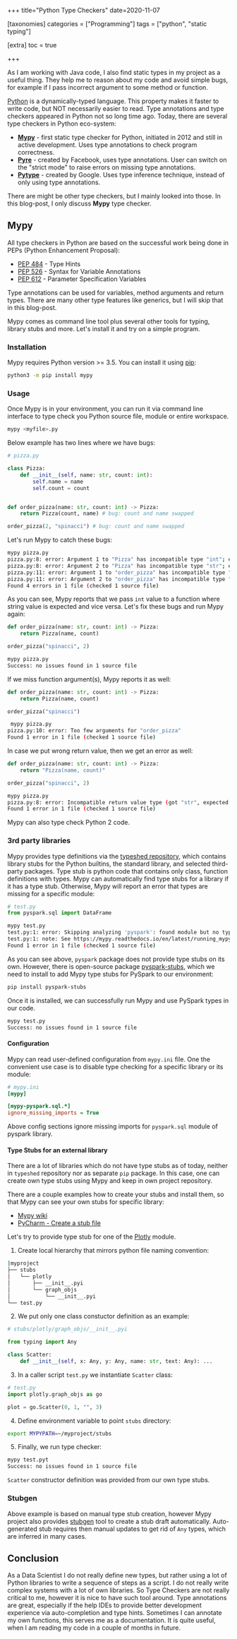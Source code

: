 +++
title="Python Type Checkers"
date=2020-11-07

[taxonomies]
categories = ["Programming"]
tags = ["python", "static typing"]

[extra]
toc = true

+++

As I am working with Java code, I also find static types in my project as a useful thing. They help me to reason about my code
and avoid simple bugs, for example if I pass incorrect argument to some method or function. 

[Python](https://en.wikipedia.org/wiki/Python_%28programming_language%29) is a dynamically-typed language. 
This property makes it faster to write code, but NOT necessarily easier to read. Type annotations and type checkers appeared in Python not so long time ago. Today, there are several type checkers in Python eco-system:

- [**Mypy**](http://mypy-lang.org/) - first static type checker for Python, initiated in 2012 and still in active development. Uses type annotations to check program correctness.
- [**Pyre**](https://pyre-check.org/docs/getting-started) - created by Facebook, uses type annotations. User can switch on the "strict mode" to raise errors on missing type annotations.
- [**Pytype**](https://google.github.io/pytype/) - created by Google. Uses type inference technique, instead of only using type annotations.

There are might be other type checkers, but I mainly looked into those. In this blog-post, I only discuss **Mypy** type checker. 

## Mypy

All type checkers in Python are based on the successful work being done in PEPs (Python Enhancement Proposal):
- [PEP 484](https://www.python.org/dev/peps/pep-0484/) - Type Hints
- [PEP 526](https://www.python.org/dev/peps/pep-0526/) - Syntax for Variable Annotations
- [PEP 612](https://www.python.org/dev/peps/pep-0612/) - Parameter Specification Variables

Type annotations can be used for variables, method arguments and return types. 
There are many other type features like generics, but I will skip that in this blog-post.

Mypy comes as command line tool plus several other tools for typing, library stubs and more. Let's install it and try on a simple program.

### Installation

Mypy requires Python version >= 3.5. You can install it using [pip](https://pip.pypa.io/en/stable/installing/):

```bash
python3 -m pip install mypy
```

### Usage

Once Mypy is in your environment, you can run it via command line interface to type check you Python source file, module or entire workspace.

```bash
mypy <myfile>.py
```

Below example has two lines where we have bugs:

```python
# pizza.py

class Pizza:
    def __init__(self, name: str, count: int):
        self.name = name
        self.count = count


def order_pizza(name: str, count: int) -> Pizza:
    return Pizza(count, name) # bug: count and name swapped

order_pizza(2, "spinacci") # bug: count and name swapped
```

Let's run Mypy to catch these bugs:

```bash
mypy pizza.py
pizza.py:8: error: Argument 1 to "Pizza" has incompatible type "int"; expected "str"
pizza.py:8: error: Argument 2 to "Pizza" has incompatible type "str"; expected "int"
pizza.py:11: error: Argument 1 to "order_pizza" has incompatible type "int"; expected "str"
pizza.py:11: error: Argument 2 to "order_pizza" has incompatible type "str"; expected "int"
Found 4 errors in 1 file (checked 1 source file)
```

As you can see, Mypy reports that we pass `int` value to a function where string value is expected and vice versa.
Let's fix these bugs and run Mypy again:

```python
def order_pizza(name: str, count: int) -> Pizza:
    return Pizza(name, count)

order_pizza("spinacci", 2)
```
``` bash
mypy pizza.py
Success: no issues found in 1 source file
```

If we miss function argument(s), Mypy reports it as well:

```python
def order_pizza(name: str, count: int) -> Pizza:
    return Pizza(name, count)

order_pizza("spinacci")
```

```bash
 mypy pizza.py
pizza.py:10: error: Too few arguments for "order_pizza"
Found 1 error in 1 file (checked 1 source file)
```

In case we put wrong return value, then we get an error as well:

```python
def order_pizza(name: str, count: int) -> Pizza:
    return "Pizza(name, count)"

order_pizza("spinacci", 2)
```

```bash
mypy pizza.py
pizza.py:8: error: Incompatible return value type (got "str", expected "Pizza")
Found 1 error in 1 file (checked 1 source file)
```

Mypy can also type check Python 2 code.

### 3rd party libraries

 Mypy provides type definitions via the [typeshed repository](https://github.com/python/typeshed), 
 which contains library stubs for the Python builtins, the standard library, and selected third-party packages.
 Type stub is python code that contains only class, function definitions with types. 
 Mypy can automatically find type stubs for a library if it has a type stub. 
 Otherwise, Mypy will report an error that types are missing for a specific module:

 ```python
 # test.py
 from pyspark.sql import DataFrame
 ```

 ```bash
 mypy test.py
test.py:1: error: Skipping analyzing 'pyspark': found module but no type hints or library stubs
test.py:1: note: See https://mypy.readthedocs.io/en/latest/running_mypy.html#missing-imports
Found 1 error in 1 file (checked 1 source file)
 ```

 As you can see above, `pyspark` package does not provide type stubs on its own. However, there is open-source package 
[pyspark-stubs](https://pypi.org/project/pyspark-stubs/), which we need to install to add Mypy type stubs for PySpark to our environment:

```bash
pip install pyspark-stubs
```
Once it is installed, we can successfully run Mypy and use PySpark types in our code.

```bash
mypy test.py
Success: no issues found in 1 source file
```

#### Configuration

Mypy can read user-defined configuration from `mypy.ini` file. One the convenient use case is to disable type checking for a specific library or
its module:

```ini
# mypy.ini
[mypy]

[mypy-pyspark.sql.*]
ignore_missing_imports = True
```

Above config sections ignore missing imports for `pyspark.sql` module of pyspark library.

#### Type Stubs for an external library

There are a lot of libraries which do not have type stubs as of today, neither in `typeshed` repository nor as separate `pip` package. 
In this case, one can create own type stubs using Mypy and keep in own project repository. 

There are a couple examples how to create your stubs and install them, so that Mypy can see your own stubs for specific library:

- [Mypy wiki](https://github.com/python/mypy/wiki/Creating-Stubs-For-Python-Modules)
- [PyCharm - Create a stub file](https://www.jetbrains.com/help/pycharm/stubs.html#create-stub-external)

Let's try to provide type stub for one of the [Plotly](https://plotly.com/python/getting-started/) module.

1. Create local hierarchy that mirrors python file naming convention:

```bash
|myproject
├── stubs
│   └── plotly
│       ├── __init__.pyi
│       └── graph_objs
│           └── __init__.pyi
└── test.py
```

2. We put only one class constuctor definition as an example:

```python
# stubs/plotly/graph_objs/__init__.pyi

from typing import Any

class Scatter:
    def __init__(self, x: Any, y: Any, name: str, text: Any): ...
```

3. In a caller script `test.py` we instantiate `Scatter` class:

```python
# test.py
import plotly.graph_objs as go

plot = go.Scatter(0, 1, "", 3)
```

4. Define environment variable to point `stubs` directory:

```bash
export MYPYPATH=~/myproject/stubs
```

5. Finally, we run type checker:

```bash
mypy test.pyt
Success: no issues found in 1 source file
```

`Scatter` constructor definition was provided from our own type stubs.

### Stubgen

Above example is based on manual type stub creation, however Mypy project also provides [stubgen](https://mypy.readthedocs.io/en/stable/stubgen.html) tool to create a stub draft automatically.
Auto-generated stub requires then manual updates to get rid of `Any` types, which are inferred in many cases.

## Conclusion

As a Data Scientist I do not really define new types, but rather using a lot of Python libraries to write a sequence of steps as a script.
I do not really write complex systems with a lot of own libraries. So Type Checkers are not really critical to me, however it is nice to
have such tool around. Type annotations are great, especially if the help IDEs to provide better development experience via auto-completion 
and type hints. Sometimes I can annotate my own functions, this serves me as a documentation. 
It is quite useful, when I am reading my code in a couple of months in future.
